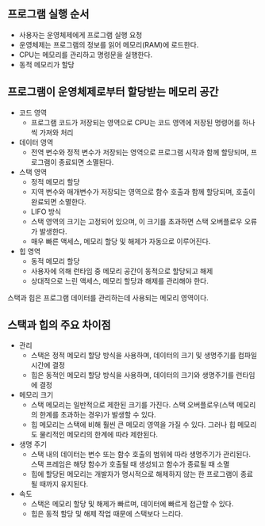 ## 프로그램 실행 순서

- 사용자는 운영체제에게 프로그램 실행 요청
- 운영체제는 프로그램의 정보를 읽어 메모리(RAM)에 로드한다.
- CPU는 메모리를 관리하고 명령문을 실행한다.
- 동적 메모리가 할당

## 프로그램이 운영체제로부터 할당받는 메모리 공간

- 코드 영역
  - 프로그램 코드가 저장되는 영역으로 CPU는 코드 영역에 저장된 명령어를 하나씩 가져와 처리
- 데이터 영역
  - 전역 변수와 정적 변수가 저장되는 영역으로 프로그램 시작과 함께 할당되며, 프로그램이 종료되면 소멸된다.
- 스택 영역
  - 정적 메모리 할당
  - 지역 변수와 매개변수가 저장되는 영역으로 함수 호출과 함께 할당되며, 호출이 완료되면 소멸한다.
  - LIFO 방식
  - 스택 영역의 크기는 고정되어 있으며, 이 크기를 초과하면 스택 오버플로우 오류가 발생한다.
  - 매우 빠른 액세스, 메모리 할당 및 해제가 자동으로 이루어진다.
- 힙 영역
  - 동적 메모리 할당
  - 사용자에 의해 런타임 중 메모리 공간이 동적으로 할당되고 해제
  - 상대적으로 느린 액세스, 메모리 할당과 해제를 관리해야 한다.
 
스택과 힙은 프로그램 데이터를 관리하는데 사용되는 메모리 영역이다.

## 스택과 힙의 주요 차이점

- 관리
  - 스택은 정적 메모리 할당 방식을 사용하며, 데이터의 크기 및 생명주기를 컴파일 시간에 결정
  - 힙은 동적인 메모리 할당 방식을 사용하며, 데이터의 크기와 생명주기를 런타임에 결정
- 메모리 크기
  - 스택 메모리는 일반적으로 제한된 크기를 가진다. 스택 오버플로우(스택 메모리의 한계를 초과하는 경우)가 발생할 수 있다.
  - 힙 메모리는 스택에 비해 훨씬 큰 메모리 영역을 가질 수 있다. 그러나 힙 메모리도 물리적인 메모리의 한계에 따라 제한된다.
- 생명 주기
  - 스택 내의 데이터는 변수 또는 함수 호출의 범위에 따라 생명주기가 관리된다. 스택 프레임은 해당 함수가 호출될 때 생성되고 함수가 종료될 때 소멸
  - 힙에 할당된 메모리는 개발자가 명시적으로 해제하지 않는 한 프로그램이 종료될 때까지 유지된다.
- 속도
  - 스택은 메모리 할당 및 해제가 빠르며, 데이터에 빠르게 접근할 수 있다.
  - 힙은 동적 할당 및 해제 작업 때문에 스택보다 느리다.


